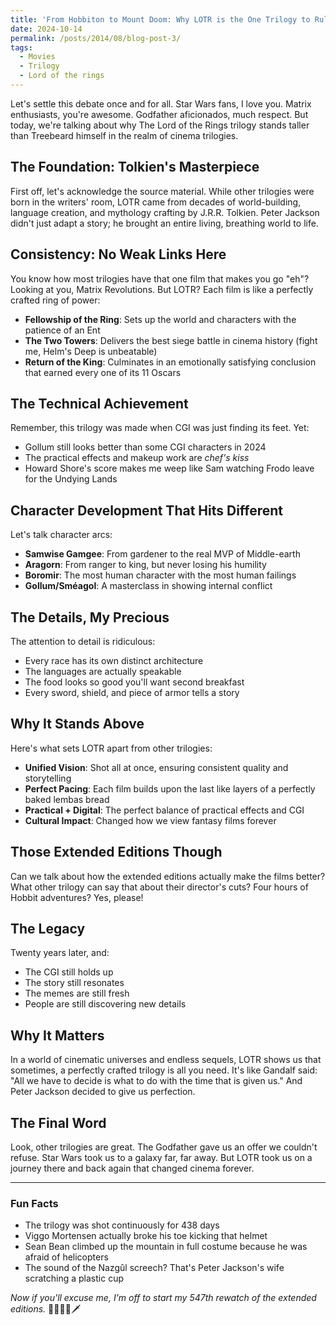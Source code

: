 ```yaml
---
title: 'From Hobbiton to Mount Doom: Why LOTR is the One Trilogy to Rule Them All 🧙‍♂️'
date: 2024-10-14
permalink: /posts/2014/08/blog-post-3/
tags:
  - Movies
  - Trilogy
  - Lord of the rings
---
```


Let's settle this debate once and for all. Star Wars fans, I love you. Matrix enthusiasts, you're awesome. Godfather aficionados, much respect. But today, we're talking about why The Lord of the Rings trilogy stands taller than Treebeard himself in the realm of cinema trilogies.

## The Foundation: Tolkien's Masterpiece

First off, let's acknowledge the source material. While other trilogies were born in the writers' room, LOTR came from decades of world-building, language creation, and mythology crafting by J.R.R. Tolkien. Peter Jackson didn't just adapt a story; he brought an entire living, breathing world to life.

## Consistency: No Weak Links Here

You know how most trilogies have that one film that makes you go "eh"? Looking at you, Matrix Revolutions. But LOTR? Each film is like a perfectly crafted ring of power:

* **Fellowship of the Ring**: Sets up the world and characters with the patience of an Ent
* **The Two Towers**: Delivers the best siege battle in cinema history (fight me, Helm's Deep is unbeatable)
* **Return of the King**: Culminates in an emotionally satisfying conclusion that earned every one of its 11 Oscars

## The Technical Achievement

Remember, this trilogy was made when CGI was just finding its feet. Yet:

* Gollum still looks better than some CGI characters in 2024
* The practical effects and makeup work are *chef's kiss*
* Howard Shore's score makes me weep like Sam watching Frodo leave for the Undying Lands

## Character Development That Hits Different

Let's talk character arcs:

* **Samwise Gamgee**: From gardener to the real MVP of Middle-earth
* **Aragorn**: From ranger to king, but never losing his humility
* **Boromir**: The most human character with the most human failings
* **Gollum/Sméagol**: A masterclass in showing internal conflict

## The Details, My Precious

The attention to detail is ridiculous:

* Every race has its own distinct architecture
* The languages are actually speakable
* The food looks so good you'll want second breakfast
* Every sword, shield, and piece of armor tells a story

## Why It Stands Above

Here's what sets LOTR apart from other trilogies:

* **Unified Vision**: Shot all at once, ensuring consistent quality and storytelling
* **Perfect Pacing**: Each film builds upon the last like layers of a perfectly baked lembas bread
* **Practical + Digital**: The perfect balance of practical effects and CGI
* **Cultural Impact**: Changed how we view fantasy films forever

## Those Extended Editions Though

Can we talk about how the extended editions actually make the films better? What other trilogy can say that about their director's cuts? Four hours of Hobbit adventures? Yes, please!

## The Legacy

Twenty years later, and:

* The CGI still holds up
* The story still resonates
* The memes are still fresh
* People are still discovering new details

## Why It Matters

In a world of cinematic universes and endless sequels, LOTR shows us that sometimes, a perfectly crafted trilogy is all you need. It's like Gandalf said: "All we have to decide is what to do with the time that is given us." And Peter Jackson decided to give us perfection.

## The Final Word

Look, other trilogies are great. The Godfather gave us an offer we couldn't refuse. Star Wars took us to a galaxy far, far away. But LOTR took us on a journey there and back again that changed cinema forever.

---

### Fun Facts

* The trilogy was shot continuously for 438 days
* Viggo Mortensen actually broke his toe kicking that helmet
* Sean Bean climbed up the mountain in full costume because he was afraid of helicopters
* The sound of the Nazgûl screech? That's Peter Jackson's wife scratching a plastic cup

*Now if you'll excuse me, I'm off to start my 547th rewatch of the extended editions.* 🧝‍♂️🧙‍♂️🗡️
